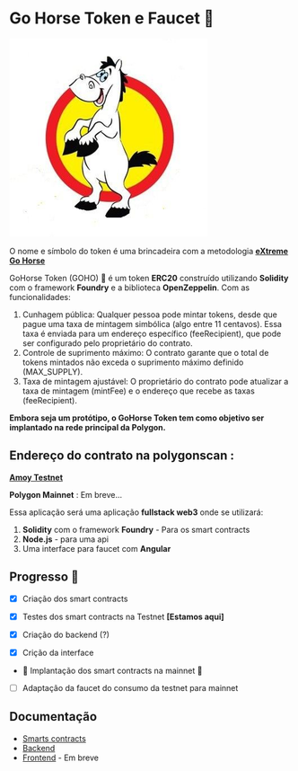 # Go Horse Token e Faucet 🐴

![Pé de pano - go horse](./assets/gohorse-pe-de-pano.jpg)

O nome e símbolo do token é uma brincadeira com a metodologia **[eXtreme Go Horse](https://gohorse.com.br/extreme-go-horse-xgh.html)**

GoHorse Token (GOHO) 🐴 é um token **ERC20** construído utilizando **Solidity** com o framework **Foundry** e a biblioteca **OpenZeppelin**. Com as funcionalidades:

1. Cunhagem pública: Qualquer pessoa pode mintar tokens, desde que pague uma taxa de mintagem simbólica (algo entre 11 centavos). Essa taxa é enviada para um endereço específico (feeRecipient), que pode ser configurado pelo proprietário do contrato.
2. Controle de suprimento máximo: O contrato garante que o total de tokens mintados não exceda o suprimento máximo definido (MAX_SUPPLY).
3. Taxa de mintagem ajustável: O proprietário do contrato pode atualizar a taxa de mintagem (mintFee) e o endereço que recebe as taxas (feeRecipient).

**Embora seja um protótipo, o GoHorse Token tem como objetivo ser implantado na rede principal da Polygon.**

## Endereço do contrato na polygonscan :

[**Amoy Testnet** ](https://amoy.polygonscan.com/address/0xdbda06e01713ed143cea28b68b7c194372860ced#code)

**Polygon Mainnet** : Em breve...

Essa aplicação será uma aplicação **fullstack web3** onde se utilizará:

1. **Solidity** com o framework **Foundry** - Para os smart contracts
2. **Node.js** - para uma api
3. Uma interface para faucet com **Angular**

## Progresso 🐎

- [x] Criação dos smart contracts

- [x] Testes dos smart contracts na Testnet **[Estamos aqui]**
- [x] Criação do backend (?)
- [x] Crição da interface
- 🏇 Implantação dos smart contracts na mainnet 🤠
- [ ] Adaptação da faucet do consumo da testnet para mainnet

## Documentação

- [Smarts contracts](./smart-contracts/)
- [Backend](./backend/)
- [Frontend]() - Em breve
